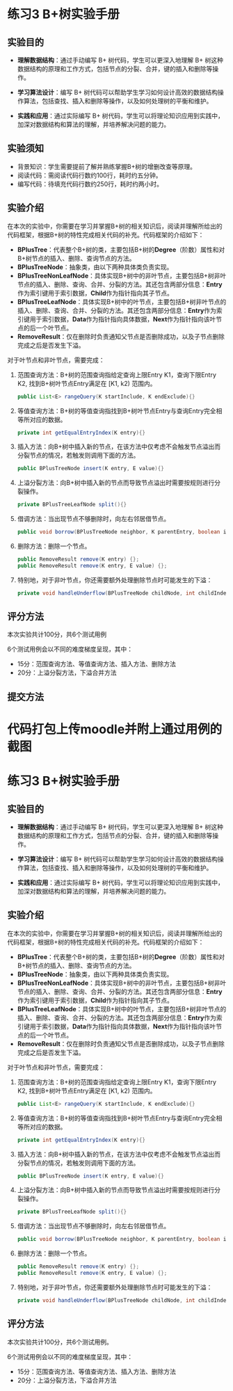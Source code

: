 # 练习3 B+树实验手册

## 实验目的

- **理解数据结构**：通过手动编写 B+ 树代码，学生可以更深入地理解 B+ 树这种数据结构的原理和工作方式，包括节点的分裂、合并，键的插入和删除等操作。

- **学习算法设计**：编写 B+ 树代码可以帮助学生学习如何设计高效的数据结构操作算法，包括查找、插入和删除等操作，以及如何处理树的平衡和维护。

- **实践和应用**：通过实际编写 B+ 树代码，学生可以将理论知识应用到实践中，加深对数据结构和算法的理解，并培养解决问题的能力。

## 实验须知

- 背景知识：学生需要提前了解并熟练掌握B+树的增删改查等原理。
- 阅读代码：需阅读代码行数约100行，耗时约五分钟。
- 编写代码：待填充代码行数约250行，耗时约两小时。

## 实验介绍

在本次的实验中，你需要在学习并掌握B+树的相关知识后，阅读并理解所给出的代码框架，根据B+树的特性完成相关代码的补充。代码框架的介绍如下：

- **BPlusTree**：代表整个B+树的类，主要包括B+树的**Degree**（阶数）属性和对B+树节点的插入、删除、查询节点的方法。
- **BPlusTreeNode**：抽象类，由以下两种具体类负责实现。
- **BPlusTreeNonLeafNode**：具体实现B+树中的非叶节点，主要包括B+树非叶节点的插入、删除、查询、合并、分裂的方法。其还包含两部分信息：**Entry**作为索引键用于索引数据，**Child**作为指针指向其子节点。
- **BPlusTreeLeafNode**：具体实现B+树中的叶节点，主要包括B+树非叶节点的插入、删除、查询、合并、分裂的方法。其还包含两部分信息：**Entry**作为索引键用于索引数据，**Data**作为指针指向具体数据，**Next**作为指针指向该叶节点的后一个叶节点。
- **RemoveResult**：仅在删除时负责通知父节点是否删除成功，以及子节点删除完成之后是否发生下溢。

对于叶节点和非叶节点，需要完成：

1. 范围查询方法：B+树的范围查询指给定查询上限Entry K1，查询下限Entry K2, 找到B+树叶节点Entry满足在 [K1, k2) 范围内。

   ```java
   public List<E> rangeQuery(K startInclude, K endExclude){}
   ```

2. 等值查询方法：B+树的等值查询指找到B+树叶节点Entry与查询Entry完全相等所对应的数据。

   ```Java
   private int getEqualEntryIndex(K entry){}
   ```

3. 插入方法：向B+树中插入新的节点，在该方法中仅考虑不会触发节点溢出而分裂节点的情况，若触发则调用下面的方法。

   ```Java
   public BPlusTreeNode insert(K entry, E value){}
   ```

4. 上溢分裂方法：向B+树中插入新的节点而导致节点溢出时需要按规则进行分裂操作。

   ```java
   private BPlusTreeLeafNode split(){}
   ```

5. 借调方法：当出现节点不够删除时，向左右邻居借节点。

   ```java
   public void borrow(BPlusTreeNode neighbor, K parentEntry, boolean isLeft){}
   ```

6. 删除方法：删除一个节点。

   ```java
   public RemoveResult remove(K entry) {};
   public RemoveResult remove(K entry, E value) {};
   ```

7. 特别地，对于非叶节点，你还需要额外处理删除节点时可能发生的下溢：

   ```java
   private void handleUnderflow(BPlusTreeNode childNode, int childIndex, int entryIndex) {}
   ```

## 评分方法

本次实验共计100分，共6个测试用例

6个测试用例会以不同的难度梯度呈现，其中：

- 15分：范围查询方法、等值查询方法、插入方法、删除方法
- 20分：上溢分裂方法，下溢合并方法

## 提交方法

代码打包上传moodle并附上通过用例的截图
=======
# 练习3 B+树实验手册

## 实验目的

- **理解数据结构**：通过手动编写 B+ 树代码，学生可以更深入地理解 B+ 树这种数据结构的原理和工作方式，包括节点的分裂、合并，键的插入和删除等操作。

- **学习算法设计**：编写 B+ 树代码可以帮助学生学习如何设计高效的数据结构操作算法，包括查找、插入和删除等操作，以及如何处理树的平衡和维护。

- **实践和应用**：通过实际编写 B+ 树代码，学生可以将理论知识应用到实践中，加深对数据结构和算法的理解，并培养解决问题的能力。

## 实验介绍

在本次的实验中，你需要在学习并掌握B+树的相关知识后，阅读并理解所给出的代码框架，根据B+树的特性完成相关代码的补充。代码框架的介绍如下：

- **BPlusTree**：代表整个B+树的类，主要包括B+树的**Degree**（阶数）属性和对B+树节点的插入、删除、查询节点的方法。
- **BPlusTreeNode**：抽象类，由以下两种具体类负责实现。
- **BPlusTreeNonLeafNode**：具体实现B+树中的非叶节点，主要包括B+树非叶节点的插入、删除、查询、合并、分裂的方法。其还包含两部分信息：**Entry**作为索引键用于索引数据，**Child**作为指针指向其子节点。
- **BPlusTreeLeafNode**：具体实现B+树中的叶节点，主要包括B+树非叶节点的插入、删除、查询、合并、分裂的方法。其还包含两部分信息：**Entry**作为索引键用于索引数据，**Data**作为指针指向具体数据，**Next**作为指针指向该叶节点的后一个叶节点。
- **RemoveResult**：仅在删除时负责通知父节点是否删除成功，以及子节点删除完成之后是否发生下溢。

对于叶节点和非叶节点，需要完成：

1. 范围查询方法：B+树的范围查询指给定查询上限Entry K1，查询下限Entry K2, 找到B+树叶节点Entry满足在 [K1, k2) 范围内。

   ```java
   public List<E> rangeQuery(K startInclude, K endExclude){}
   ```

2. 等值查询方法：B+树的等值查询指找到B+树叶节点Entry与查询Entry完全相等所对应的数据。

   ```Java
   private int getEqualEntryIndex(K entry){}
   ```

3. 插入方法：向B+树中插入新的节点，在该方法中仅考虑不会触发节点溢出而分裂节点的情况，若触发则调用下面的方法。

   ```Java
   public BPlusTreeNode insert(K entry, E value){}
   ```

4. 上溢分裂方法：向B+树中插入新的节点而导致节点溢出时需要按规则进行分裂操作。

   ```java
   private BPlusTreeLeafNode split(){}
   ```

5. 借调方法：当出现节点不够删除时，向左右邻居借节点。

   ```java
   public void borrow(BPlusTreeNode neighbor, K parentEntry, boolean isLeft){}
   ```

6. 删除方法：删除一个节点。

   ```java
   public RemoveResult remove(K entry) {};
   public RemoveResult remove(K entry, E value) {};
   ```

7. 特别地，对于非叶节点，你还需要额外处理删除节点时可能发生的下溢：

   ```java
   private void handleUnderflow(BPlusTreeNode childNode, int childIndex, int entryIndex) {}
   ```

## 评分方法

本次实验共计100分，共6个测试用例。

6个测试用例会以不同的难度梯度呈现，其中：

- 15分：范围查询方法、等值查询方法、插入方法、删除方法
- 20分：上溢分裂方法，下溢合并方法
